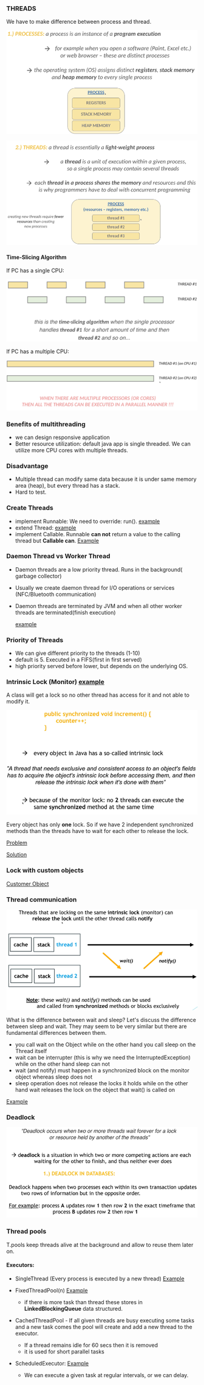 ### THREADS

We have to make difference between process and thread.

![img.png](../../../../resources/thread/img.png)

![img.png](../../../../resources/thread/img_1.png)

#### Time-Slicing Algorithm

If PC has a single CPU:

![img.png](../../../../resources/thread/img_2.png)

If PC has a multiple CPU:

![img.png](../../../../resources/thread/img_3.png)

### Benefits of multithreading

- we can design responsive application
- Better resource utilization: default java app is single threaded. We can utilize more CPU cores with multiple threads.

### Disadvantage

- Multiple thread can modify same data because it is under same memory area (heap), but every thread has a stack.
- Hard to test.

### Create Threads

- implement Runnable: We need to override: run().
  [example](RunnableMain.java)
- extend Thread:
  [example](ThreadMain.java)
- implement Callable. Runnable **can not** return a value to the calling thread but **Callable can**. [Example](CallableMain.java)

### Daemon Thread vs Worker Thread

- Daemon threads are a low priority thread. Runs in the background( garbage collector)
- Usually we create daemon thread for I/O operations or services (NFC/Bluetooth communication)
- Daemon threads are terminated by JVM and when all other worker threads are terminated(finish execution)

  [example](daemonthread/Main.java)

### Priority of Threads

- We can give different priority to the threads (1-10)
- default is 5. Executed in a FIFS(first in first served)
- high priority served before lower, but depends on the underlying OS.

### Intrinsic Lock (Monitor) [example](synch/example2/s02AppWithSync.java)

A class will get a lock so no other thread has access for it and not able to modify it.

![img.png](../../../../resources/thread/img_4.png)

Every object has only **one** lock. So if we have 2 independent synchronized methods than the threads have to wait for
each other to release the lock.

[Problem](synch/example2/s03AppWithTwoSyncMethodProblem.java)

[Solution](synch/example2/s04AppWithTwoSyncMethodSolution.java)

### Lock with custom objects

[Customer Object](synch/example2/s05AppWithCustomObjectLock.java)

### Thread communication

![img.png](../../../../resources/thread/img_5.png)

What is the difference between wait and sleep?
Let's discuss the difference between sleep and wait. They may seem to be very similar but there are fundamental
differences between them.

- you call wait on the Object while on the other hand you call sleep on the Thread itself
- wait can be interrupter (this is why we need the InterruptedException) while on the other hand sleep can not
- wait (and notify) must happen in a synchronized block on the monitor object whereas sleep does not
- sleep operation does not release the locks it holds while on the other hand wait releases the lock on the object that
  wait() is called on

[Example](synch/example03/ThreadCommunication.java)

### Deadlock

![img.png](../../../../resources/thread/img_6.png)

### Thread pools

T.pools keep threads alive at the background and allow to reuse them later on.

#### Executors:

- SingleThread (Every process is executed by a new thread) [Example](executors/SingleThreadExecutor.java)

- FixedThreadPool(n)  [Example](executors/FixedSizeThreadPools.java)
    - if there is more task than thread these stores in **LinkedBlockingQueue** data structured.
- CachedThreadPool - If all given threads are busy executing some tasks and a new task comes the pool will create and
  add a new thread to the executor.
    - If a thread remains idle for 60 secs then it is removed
    - it is used for short parallel tasks
- ScheduledExecutor: [Example](executors/ScheduledThreadPool.java)
    - We can execute a given task at regular intervals, or we can delay.

